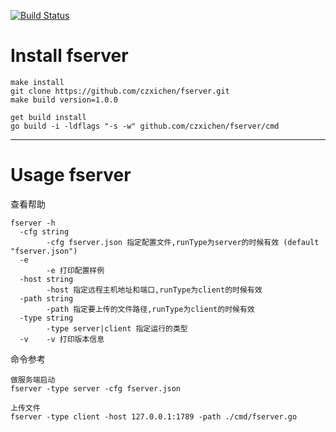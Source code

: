 [![Build Status](https://travis-ci.org/czxichen/fserver.svg?branch=master)](https://travis-ci.org/czxichen/fserver)

# Install fserver

```
make install
git clone https://github.com/czxichen/fserver.git
make build version=1.0.0

get build install
go build -i -ldflags "-s -w" github.com/czxichen/fserver/cmd

```
***
# Usage fserver

查看帮助


```
fserver -h
  -cfg string
        -cfg fserver.json 指定配置文件,runType为server的时候有效 (default "fserver.json")
  -e    
        -e 打印配置样例
  -host string
        -host 指定远程主机地址和端口,runType为client的时候有效
  -path string
        -path 指定要上传的文件路径,runType为client的时候有效
  -type string
        -type server|client 指定运行的类型
  -v    -v 打印版本信息
```

命令参考
```
做服务端启动
fserver -type server -cfg fserver.json 

上传文件
fserver -type client -host 127.0.0.1:1789 -path ./cmd/fserver.go

```
